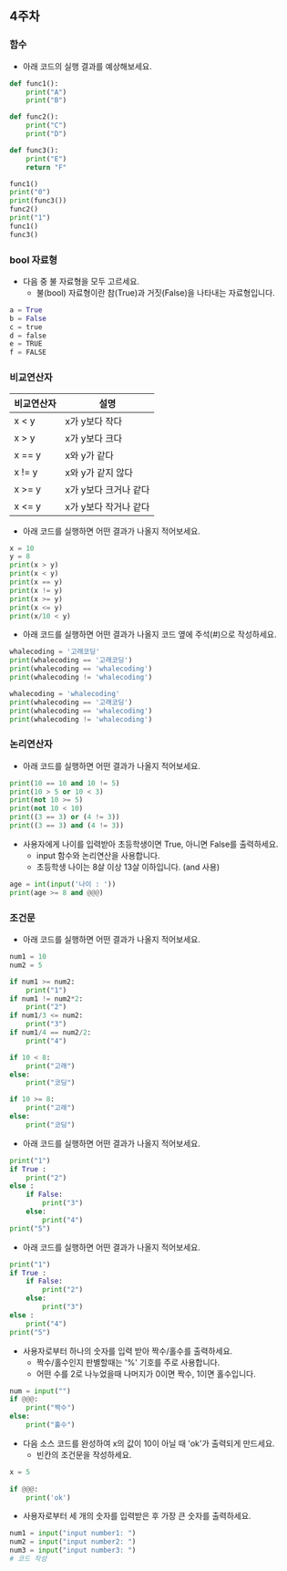 ## 4주차

### 함수
- 아래 코드의 실행 결과를 예상해보세요.

```python
def func1():
    print("A")
    print("B")

def func2():
    print("C")
    print("D")

def func3():
    print("E")
    return "F"

func1()
print("0")
print(func3())
func2()
print("1")
func1()
func3()
```


### bool 자료형

- 다음 중 불 자료형을 모두 고르세요.
  - 불(bool) 자료형이란 참(True)과 거짓(False)을 나타내는 자료형입니다. 

```python
a = True
b = False
c = true
d = false
e = TRUE
f = FALSE
```


### 비교연산자

|비교연산자|설명|    
|-------|---------|
|x < y|x가 y보다 작다|
|x > y|x가 y보다 크다|
|x == y|x와 y가 같다|
|x != y|x와 y가 같지 않다|
|x >= y|x가 y보다 크거나 같다|
|x <= y|x가 y보다 작거나 같다|  


- 아래 코드를 실행하면 어떤 결과가 나올지 적어보세요.

```python
x = 10 
y = 8
print(x > y)
print(x < y)
print(x == y)
print(x != y)
print(x >= y)
print(x <= y)
print(x/10 < y)
```

- 아래 코드를 실행하면 어떤 결과가 나올지 코드 옆에 주석(#)으로 작성하세요.

```python
whalecoding = '고래코딩'
print(whalecoding == '고래코딩')
print(whalecoding == 'whalecoding')
print(whalecoding != 'whalecoding')

whalecoding = 'whalecoding'
print(whalecoding == '고래코딩')
print(whalecoding == 'whalecoding')
print(whalecoding != 'whalecoding')
```

### 논리연산자

- 아래 코드를 실행하면 어떤 결과가 나올지 적어보세요.

```python
print(10 == 10 and 10 != 5)
print(10 > 5 or 10 < 3)
print(not 10 >= 5)
print(not 10 < 10)
print((3 == 3) or (4 != 3))
print((3 == 3) and (4 != 3))
```

- 사용자에게 나이를 입력받아 초등학생이면 True, 아니면 False를 출력하세요.
  - input 함수와 논리연산을 사용합니다.
  - 초등학생 나이는 8살 이상 13살 이하입니다. (and 사용)

```python
age = int(input('나이 : '))
print(age >= 8 and @@@)
```

### 조건문

- 아래 코드를 실행하면 어떤 결과가 나올지 적어보세요.

```python
num1 = 10
num2 = 5

if num1 >= num2:
    print("1")
if num1 != num2*2:
    print("2")
if num1/3 <= num2:
    print("3")
if num1/4 == num2/2:
    print("4")

```

```python
if 10 < 8:
    print("고래")
else:
    print("코딩")
```

```python
if 10 >= 8:
    print("고래")
else:
    print("코딩")
```

- 아래 코드를 실행하면 어떤 결과가 나올지 적어보세요.

```python
print("1")
if True :
    print("2")
else :
    if False:
        print("3")
    else:
        print("4")
print("5")
```

- 아래 코드를 실행하면 어떤 결과가 나올지 적어보세요.

```python
print("1")
if True :
    if False:
        print("2")
    else:
        print("3")
else :
    print("4")
print("5")
```


- 사용자로부터 하나의 숫자를 입력 받아 짝수/홀수를 출력하세요.
  - 짝수/홀수인지 판별할때는 '%' 기호를 주로 사용합니다.
  - 어떤 수를 2로 나누었을때 나머지가 0이면 짝수, 1이면 홀수입니다.

```python
num = input("")
if @@@:
    print("짝수")
else:
    print("홀수")
```

- 다음 소스 코드를 완성하여 x의 값이 10이 아닐 때 'ok'가 출력되게 만드세요.
  - 빈칸의 조건문을 작성하세요.

```python
x = 5
 
if @@@:
    print('ok')
```
    
- 사용자로부터 세 개의 숫자를 입력받은 후 가장 큰 숫자를 출력하세요.

```python
num1 = input("input number1: ")
num2 = input("input number2: ")
num3 = input("input number3: ")
# 코드 작성
```
